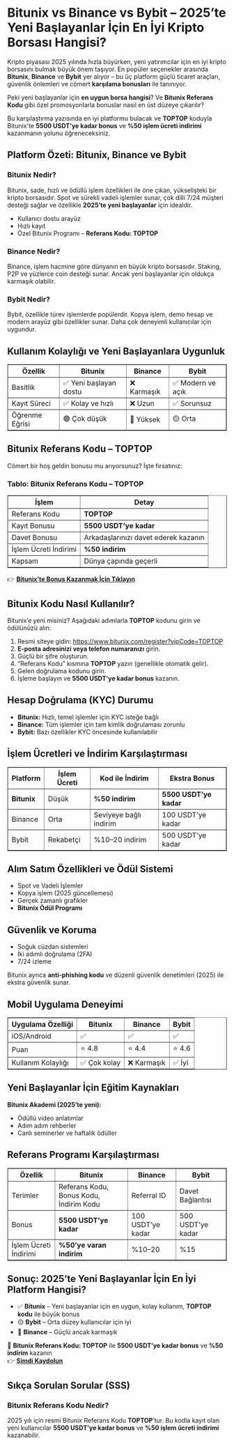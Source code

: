 <h1>Bitunix vs Binance vs Bybit – 2025’te Yeni Başlayanlar İçin En İyi Kripto Borsası Hangisi?</h1>
<p>Kripto piyasası 2025 yılında hızla büyürken, yeni yatırımcılar için en iyi kripto borsasını bulmak büyük önem taşıyor. En popüler seçenekler arasında <strong>Bitunix</strong>, <strong>Binance</strong> ve <strong>Bybit</strong> yer alıyor – bu üç platform güçlü ticaret araçları, güvenlik önlemleri ve cömert <strong>karşılama bonusları</strong> ile tanınıyor.</p>
<p>Peki yeni başlayanlar için <strong>en uygun borsa hangisi</strong>? Ve <strong>Bitunix Referans Kodu</strong> gibi özel promosyonlarla bonuslar nasıl en üst düzeye çıkarılır?</p>
<p>Bu karşılaştırma yazısında en iyi platformu bulacak ve <strong>TOPTOP</strong> koduyla Bitunix'te <strong>5500 USDT’ye kadar bonus</strong> ve <strong>%50 işlem ücreti indirimi</strong> kazanmanın yolunu öğreneceksiniz.</p>

<h2>Platform Özeti: Bitunix, Binance ve Bybit</h2>

<h3>Bitunix Nedir?</h3>
<p>Bitunix, sade, hızlı ve ödüllü işlem özellikleri ile öne çıkan, yükselişteki bir kripto borsasıdır. Spot ve sürekli vadeli işlemler sunar, çok dilli 7/24 müşteri desteği sağlar ve özellikle <strong>2025’te yeni başlayanlar</strong> için idealdir.</p>
<ul>
<li>Kullanıcı dostu arayüz</li>
<li>Hızlı kayıt</li>
<li>Özel Bitunix Programı – <strong>Referans Kodu: TOPTOP</strong></li>
</ul>

<h3>Binance Nedir?</h3>
<p>Binance, işlem hacmine göre dünyanın en büyük kripto borsasıdır. Staking, P2P ve yüzlerce coin desteği sunar. Ancak yeni başlayanlar için oldukça karmaşık olabilir.</p>

<h3>Bybit Nedir?</h3>
<p>Bybit, özellikle türev işlemlerde popülerdir. Kopya işlem, demo hesap ve modern arayüz gibi özellikler sunar. Daha çok deneyimli kullanıcılar için uygundur.</p>

<h2>Kullanım Kolaylığı ve Yeni Başlayanlara Uygunluk</h2>
<table border="1">
<tr><th>Özellik</th><th>Bitunix</th><th>Binance</th><th>Bybit</th></tr>
<tr><td>Basitlik</td><td>✅ Yeni başlayan dostu</td><td>❌ Karmaşık</td><td>✅ Modern ve açık</td></tr>
<tr><td>Kayıt Süreci</td><td>✅ Kolay ve hızlı</td><td>❌ Uzun</td><td>✅ Sorunsuz</td></tr>
<tr><td>Öğrenme Eğrisi</td><td>🟢 Çok düşük</td><td>🔴 Yüksek</td><td>🟡 Orta</td></tr>
</table>

<h2>Bitunix Referans Kodu – TOPTOP</h2>
<p>Cömert bir hoş geldin bonusu mu arıyorsunuz? İşte fırsatınız:</p>

<h3>Tablo: Bitunix Referans Kodu – TOPTOP</h3>
<table border="1">
<tr><th>İşlem</th><th>Detay</th></tr>
<tr><td>Referans Kodu</td><td><strong>TOPTOP</strong></td></tr>
<tr><td>Kayıt Bonusu</td><td><strong>5500 USDT’ye kadar</strong></td></tr>
<tr><td>Davet Bonusu</td><td>Arkadaşlarınızı davet ederek kazanın</td></tr>
<tr><td>İşlem Ücreti İndirimi</td><td><strong>%50 indirim</strong></td></tr>
<tr><td>Kapsam</td><td>Dünya çapında geçerli</td></tr>
</table>

<p>👉 <a href="https://www.bitunix.com/register?vipCode=TOPTOP"><strong>Bitunix’te Bonus Kazanmak İçin Tıklayın</strong></a></p>

<h2>Bitunix Kodu Nasıl Kullanılır?</h2>
<p>Bitunix’e yeni misiniz? Aşağıdaki adımlarla <strong>TOPTOP</strong> kodunu girin ve ödülünüzü alın:</p>
<ol>
<li>Resmi siteye gidin: <a href="https://www.bitunix.com/register?vipCode=TOPTOP">https://www.bitunix.com/register?vipCode=TOPTOP</a></li>
<li><strong>E-posta adresinizi veya telefon numaranızı</strong> girin.</li>
<li>Güçlü bir şifre oluşturun.</li>
<li>“Referans Kodu” kısmına <strong>TOPTOP</strong> yazın (genellikle otomatik gelir).</li>
<li>Gelen doğrulama kodunu girin.</li>
<li>İşleme başlayın ve <strong>5500 USDT’ye kadar bonus</strong> kazanın.</li>
</ol>

<h2>Hesap Doğrulama (KYC) Durumu</h2>
<ul>
<li><strong>Bitunix:</strong> Hızlı, temel işlemler için KYC isteğe bağlı</li>
<li><strong>Binance:</strong> Tüm işlemler için tam kimlik doğrulaması zorunlu</li>
<li><strong>Bybit:</strong> Bazı özellikler KYC öncesinde kullanılabilir</li>
</ul>

<h2>İşlem Ücretleri ve İndirim Karşılaştırması</h2>
<table border="1">
<tr><th>Platform</th><th>İşlem Ücreti</th><th>Kod ile İndirim</th><th>Ekstra Bonus</th></tr>
<tr><td><strong>Bitunix</strong></td><td>Düşük</td><td><strong>%50 indirim</strong></td><td><strong>5500 USDT’ye kadar</strong></td></tr>
<tr><td>Binance</td><td>Orta</td><td>Seviyeye bağlı indirim</td><td>100 USDT’ye kadar</td></tr>
<tr><td>Bybit</td><td>Rekabetçi</td><td>%10–20 indirim</td><td>500 USDT’ye kadar</td></tr>
</table>

<h2>Alım Satım Özellikleri ve Ödül Sistemi</h2>
<ul>
<li>Spot ve Vadeli İşlemler</li>
<li>Kopya işlem (2025 güncellemesi)</li>
<li>Gerçek zamanlı grafikler</li>
<li><strong>Bitunix Ödül Programı</strong></li>
</ul>

<h2>Güvenlik ve Koruma</h2>
<ul>
<li>Soğuk cüzdan sistemleri</li>
<li>İki adımlı doğrulama (2FA)</li>
<li>7/24 izleme</li>
</ul>
<p>Bitunix ayrıca <strong>anti-phishing kodu</strong> ve düzenli güvenlik denetimleri (2025) ile ekstra güvenlik sunar.</p>

<h2>Mobil Uygulama Deneyimi</h2>
<table border="1">
<tr><th>Uygulama Özelliği</th><th>Bitunix</th><th>Binance</th><th>Bybit</th></tr>
<tr><td>iOS/Android</td><td>✅</td><td>✅</td><td>✅</td></tr>
<tr><td>Puan</td><td>⭐ 4.8</td><td>⭐ 4.4</td><td>⭐ 4.6</td></tr>
<tr><td>Kullanım Kolaylığı</td><td>✅ Çok kolay</td><td>❌ Karmaşık</td><td>✅ İyi</td></tr>
</table>

<h2>Yeni Başlayanlar İçin Eğitim Kaynakları</h2>
<p><strong>Bitunix Akademi (2025’te yeni):</strong></p>
<ul>
<li>Ödüllü video anlatımlar</li>
<li>Adım adım rehberler</li>
<li>Canlı seminerler ve haftalık ödüller</li>
</ul>

<h2>Referans Programı Karşılaştırması</h2>
<table border="1">
<tr><th>Özellik</th><th>Bitunix</th><th>Binance</th><th>Bybit</th></tr>
<tr><td>Terimler</td><td>Referans Kodu, Bonus Kodu, İndirim Kodu</td><td>Referral ID</td><td>Davet Bağlantısı</td></tr>
<tr><td>Bonus</td><td><strong>5500 USDT’ye kadar</strong></td><td>100 USDT’ye kadar</td><td>500 USDT’ye kadar</td></tr>
<tr><td>İşlem Ücreti İndirimi</td><td><strong>%50’ye varan indirim</strong></td><td>%10–20</td><td>%15</td></tr>
</table>

<h2>Sonuç: 2025’te Yeni Başlayanlar İçin En İyi Platform Hangisi?</h2>
<ul>
<li>✅ <strong>Bitunix</strong> – Yeni başlayanlar için en uygun, kolay kullanım, <strong>TOPTOP kodu</strong> ile büyük bonus</li>
<li>🟡 <strong>Bybit</strong> – Orta düzey kullanıcılar için iyi</li>
<li>🔴 <strong>Binance</strong> – Güçlü ancak karmaşık</li>
</ul>

<p>🎁 <strong>Bitunix Referans Kodu: TOPTOP</strong> ile <strong>5500 USDT’ye kadar bonus</strong> ve <strong>%50 indirim</strong> kazanın<br>
👉 <a href="https://www.bitunix.com/register?vipCode=TOPTOP"><strong>Şimdi Kaydolun</strong></a></p>

<h2>Sıkça Sorulan Sorular (SSS)</h2>

<h3>Bitunix Referans Kodu Nedir?</h3>
<p>2025 yılı için resmi Bitunix Referans Kodu <strong>TOPTOP</strong>’tur. Bu kodla kayıt olan yeni kullanıcılar <strong>5500 USDT’ye kadar bonus</strong> ve <strong>%50 işlem ücreti indirimi</strong> kazanabilir.</p>

</body>
</html>
